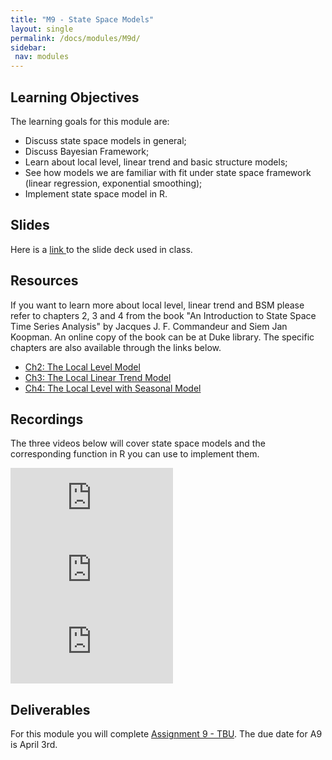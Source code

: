 ```yaml
---
title: "M9 - State Space Models"
layout: single
permalink: /docs/modules/M9d/
sidebar:
 nav: modules
---
```


## Learning Objectives
The learning goals for this module are:

* Discuss state space models in general;
* Discuss Bayesian Framework;
* Learn about local level, linear trend and basic structure models;
* See how models we are familiar with fit under state space framework (linear regression, exponential smoothing);
* Implement state space model in R.


## Slides

Here is a <a href="/docs/modules/PPTS/TSA_M9_StateSpaceModels_beforeclass.pdf" > link </a> to the slide deck used in class.



## Resources

If you want to learn more about local level, linear trend and BSM please refer to chapters 2, 3 and 4 from the book "An Introduction to State Space Time Series Analysis" by Jacques J. F. Commandeur  and Siem Jan Koopman. An online copy of the book can be at Duke library. The specific chapters are also available through the links below.

* <a href="/docs/modules/readings/M9_SS-Local-Level.pdf" > Ch2: The Local Level Model </a> <br>
* <a href="/docs/modules/readings/M9_SS-Linear-Trend.pdf" > Ch3: The Local Linear Trend Model </a> <br>
* <a href="/docs/modules/readings/M9_SS-Level-Seasonal.pdf" > Ch4: The Local Level with Seasonal Model </a> <br>

## Recordings

The three videos below will cover state space models and the corresponding function in R you can use to implement them.

<iframe width="260" height="115" src="https://www.youtube.com/embed/3PYo7LYv4IE" title="YouTube video player" frameborder="0" allow="accelerometer; autoplay; clipboard-write; encrypted-media; gyroscope; picture-in-picture; web-share" allowfullscreen></iframe> <br>

<iframe width="260" height="115" src="https://www.youtube.com/embed/f5ZhbDFFNS4" title="YouTube video player" frameborder="0" allow="accelerometer; autoplay; clipboard-write; encrypted-media; gyroscope; picture-in-picture; web-share" allowfullscreen></iframe> <br>

<iframe width="260" height="115" src="https://www.youtube.com/embed/hKRRkYpsEqw" title="YouTube video player" frameborder="0" allow="accelerometer; autoplay; clipboard-write; encrypted-media; gyroscope; picture-in-picture; web-share" allowfullscreen></iframe> <br>

## Deliverables

For this module you will complete [Assignment 9 - TBU](). The due date for A9 is April 3rd.




